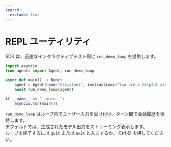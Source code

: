 ```yaml
---
search:
  exclude: true
---
```

# REPL ユーティリティ

SDK は、迅速なインタラクティブテスト用に `run_demo_loop` を提供します。

```python
import asyncio
from agents import Agent, run_demo_loop

async def main() -> None:
    agent = Agent(name="Assistant", instructions="You are a helpful assistant.")
    await run_demo_loop(agent)

if __name__ == "__main__":
    asyncio.run(main())
```

`run_demo_loop` はループ内でユーザー入力を受け付け、ターン間で会話履歴を保持します。  
デフォルトでは、生成されたモデル出力をストリーミング表示します。  
ループを終了するには `quit` または `exit` と入力するか、 Ctrl-D を押してください。